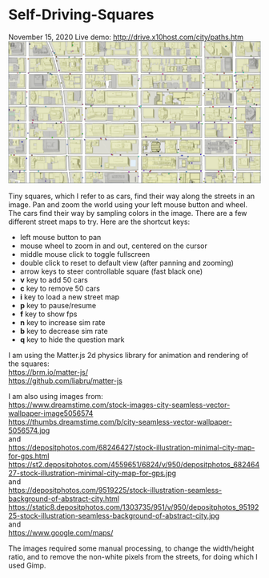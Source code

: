 # Self-Driving-Squares

November 15, 2020
Live demo: http://drive.x10host.com/city/paths.htm  
[![screenshot](https://github.com/thismain/Self-Driving-Squares/blob/main/screenshot8.png?raw=true)](http://drive.x10host.com/city/paths.htm)  
  
Tiny squares, which I refer to as cars, find their way along the streets in an image. Pan and zoom the world using your left mouse button and wheel. The cars find their way by sampling colors in the image. There are a few different street maps to try. Here are the shortcut keys: 
<ul>
<li>left mouse button to pan</li>
<li>mouse wheel to zoom in and out, centered on the cursor</li>
<li>middle mouse click to toggle fullscreen</li>
<li>double click to reset to default view (after panning and zooming)</li>
<li>arrow keys to steer controllable square (fast black one)</li>
  <li><strong>v</strong> key to add 50 cars</li>
<li><strong>c</strong> key to remove 50 cars</li>
<li><strong>i</strong> key to load a new street map</li>
<li><strong>p</strong> key to pause/resume</li>
<li><strong>f</strong> key to show fps</li>
<li><strong>n</strong> key to increase sim rate</li>
<li><strong>b</strong> key to decrease sim rate</li>
<li><strong>q</strong> key to hide the question mark</li>
</ul>
  
I am using the Matter.js  2d physics library for animation and rendering of the squares:  
https://brm.io/matter-js/  
https://github.com/liabru/matter-js  
  
I am also using images from:  
https://www.dreamstime.com/stock-images-city-seamless-vector-wallpaper-image5056574  
https://thumbs.dreamstime.com/b/city-seamless-vector-wallpaper-5056574.jpg  
and  
https://depositphotos.com/68246427/stock-illustration-minimal-city-map-for-gps.html  
https://st2.depositphotos.com/4559651/6824/v/950/depositphotos_68246427-stock-illustration-minimal-city-map-for-gps.jpg  
and  
https://depositphotos.com/9519225/stock-illustration-seamless-background-of-abstract-city.html  
https://static8.depositphotos.com/1303735/951/v/950/depositphotos_9519225-stock-illustration-seamless-background-of-abstract-city.jpg  
and  
https://www.google.com/maps/  
  
The images required some manual processing, to change the width/height ratio, and to remove the non-white pixels from the streets, for doing which I used Gimp.  
  
